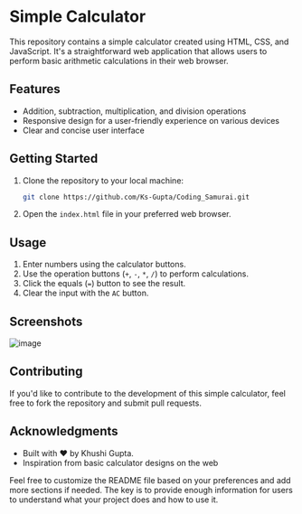 # Simple Calculator

This repository contains a simple calculator created using HTML, CSS, and JavaScript. It's a straightforward web application that allows users to perform basic arithmetic calculations in their web browser.

## Features

- Addition, subtraction, multiplication, and division operations
- Responsive design for a user-friendly experience on various devices
- Clear and concise user interface

## Getting Started

1. Clone the repository to your local machine:

   ```bash
   git clone https://github.com/Ks-Gupta/Coding_Samurai.git
   ```

2. Open the `index.html` file in your preferred web browser.

## Usage

1. Enter numbers using the calculator buttons.
2. Use the operation buttons (`+`, `-`, `*`, `/`) to perform calculations.
3. Click the equals (`=`) button to see the result.
4. Clear the input with the `AC` button.

## Screenshots

![image](https://github.com/Ks-Gupta/Coding_Samurai/assets/149684823/d5d9c0ed-91e5-4751-ae6c-6ff50218a50b)


## Contributing

If you'd like to contribute to the development of this simple calculator, feel free to fork the repository and submit pull requests.

## Acknowledgments

- Built with ❤️ by Khushi Gupta.
- Inspiration from basic calculator designs on the web

Feel free to customize the README file based on your preferences and add more sections if needed. The key is to provide enough information for users to understand what your project does and how to use it.


